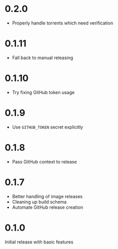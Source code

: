 # 0.2.0

- Properly handle torrents which need verification

# 0.1.11

- Fall back to manual releasing

# 0.1.10

- Try fixing GitHub token usage

# 0.1.9

- Use `GITHUB_TOKEN` secret explicitly

# 0.1.8

- Pass GitHub context to release

# 0.1.7

- Better handling of image releases
- Cleaning up build schema
- Automate GitHub release creation

# 0.1.0

Initial release with basic features
